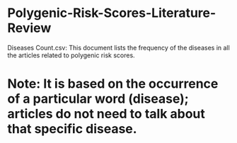 # Polygenic-Risk-Scores-Literature-Review
Diseases Count.csv: This document lists the frequency of the diseases in all the articles related to polygenic risk scores.
# Note: It is based on the occurrence of a particular word (disease); articles do not need to talk about that specific disease.
